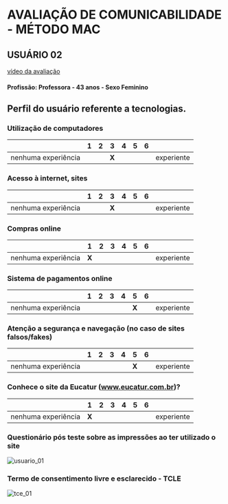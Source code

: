 # AVALIAÇÃO DE COMUNICABILIDADE - MÉTODO MAC
## USUÁRIO 02

[vídeo da avaliação](https://www.youtube.com/watch?v=_60GhDSDrg4)

#### Profissão: Professora - 43 anos - Sexo Feminino

## Perfil do usuário referente a tecnologias.

### Utilização de computadores
| | 1 | 2 | 3 | 4 | 5 | 6 | |
| --- | --- | --- | --- | --- | --- | --- | --- |
| nenhuma experiência | | | **X** | | | | experiente |

### Acesso à internet, sites
| | 1 | 2 | 3 | 4 | 5 | 6 | |
| --- | --- | --- | --- | --- | --- | --- | --- |
| nenhuma experiência | | | **X** | | | | experiente |

### Compras online
| | 1 | 2 | 3 | 4 | 5 | 6 | |
| --- | --- | --- | --- | --- | --- | --- | --- |
| nenhuma experiência | **X** | | | | | | experiente |

### Sistema de pagamentos online
| | 1 | 2 | 3 | 4 | 5 | 6 | |
| --- | --- | --- | --- | --- | --- | --- | --- |
| nenhuma experiência | | | | | **X** | | experiente |

### Atenção a segurança e navegação (no caso de sites falsos/fakes)
| | 1 | 2 | 3 | 4 | 5 | 6 | |
| --- | --- | --- | --- | --- | --- | --- | --- |
| nenhuma experiência | | | | | **X** | | experiente |

### Conhece o site da Eucatur (www.eucatur.com.br)?
| | 1 | 2 | 3 | 4 | 5 | 6 | |
| --- | --- | --- | --- | --- | --- | --- | --- |
| nenhuma experiência | **X** | | | | | | experiente |

### Questionário pós teste sobre as impressões ao ter utilizado o site
![usuario_01](https://github.com/user-attachments/assets/c6c8471b-dc33-405c-881b-1aa2ab0bcb15)


### Termo de consentimento livre e esclarecido - TCLE
![tce_01](https://github.com/user-attachments/assets/edcee1b2-8691-4cf3-8bb6-3801220a7863)
